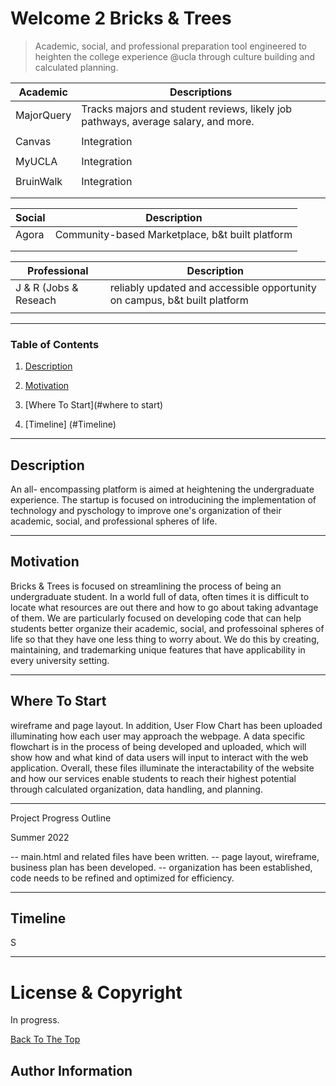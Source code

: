 # Welcome 2 Bricks & Trees 

> Academic, social, and professional preparation tool engineered to heighten the college experience @ucla through culture building and calculated planning.

| Academic  |  Descriptions  |  
|  ------   |    -------     |    
|MajorQuery |  Tracks majors and student reviews, likely job pathways, average salary, and more. |         
|           |                |               
|Canvas     |  Integration   |               
|           |                |              
| MyUCLA    | Integration    |
|           |                |    
|BruinWalk  | Integration    |
|           |                |
|           |                |



|  Social   |  Description   |
|  -----    |    ------      |
|  Agora    | Community-based Marketplace, b&t built platform           |
|           |                |
|           |                |



Professional |  Description  |
|  -----     |   -------     |
| J & R (Jobs & Reseach    |   reliably updated and accessible opportunity on campus, b&t built platform           |
|            |               |









---





### Table of Contents

1. [Description](#description)

2. [Motivation](#motivation)

3. [Where To Start](#where to start)

4. [Timeline] (#Timeline)




---

## Description

An all- encompassing platform is aimed at heightening the undergraduate experience. The startup is focused on introducining the implementation of technology and pyschology to improve one's organization of their academic, social, and professional spheres of life. 


---
## Motivation

Bricks & Trees is focused on streamlining the process of being an undergraduate student. In a world full of data, often times it is difficult to locate what resources are out there and how to go about taking advantage of them. We are particularly focused on developing code that can help students better organize their academic, social, and professoinal spheres of life so that they have one less thing to worry about. We do this by creating, maintaining, and trademarking unique features that have applicability in every university setting. 

---

## Where To Start

wireframe and page layout. In addition, User Flow Chart has been uploaded illuminating how each user may approach the webpage. A data specific flowchart is in the process of being developed and uploaded, which will show how and what kind of data users will input to interact with the web application. Overall, these files illuminate the interactability of the website and how our services enable students to reach their highest potential through calculated organization, data handling, and planning. 

---

Project Progress Outline 

Summer 2022

-- main.html and related files have been written.
-- page layout, wireframe, business plan has been developed.
-- organization has been established, code needs to be refined and optimized for efficiency. 

---
## Timeline


S






---

# License & Copyright
In progress. 

[Back To The Top](#bruin-plan-project)


## Author Information

